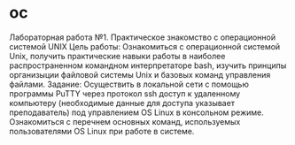 # oc
Лабораторная работа №1. Практическое знакомство с операционной системой UNIX Цель работы: Ознакомиться с операционной системой Unix, получить практические навыки работы в наиболее распространенном командном интерпретаторе bash, изучить принципы организыции файловой системы Unix и базовых команд управления файлами. Задание: Осуществить в локальной сети с помощью программы PuTTY через протокол ssh доступ к удаленному компьютеру (необходимые данные для доступа указывает преподаватель) под управлением OS Linux в консольном режиме. Ознакомиться с перечнем основных команд, используемых пользователями OS Linux при работе в системе.
